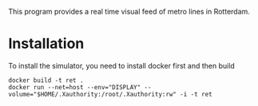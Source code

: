 This program provides a real time visual feed of metro lines
in Rotterdam.

Installation
===================
To install the simulator, you need to install docker first and then build 
```shell
docker build -t ret .
docker run --net=host --env="DISPLAY" --volume="$HOME/.Xauthority:/root/.Xauthority:rw" -i -t ret
```





